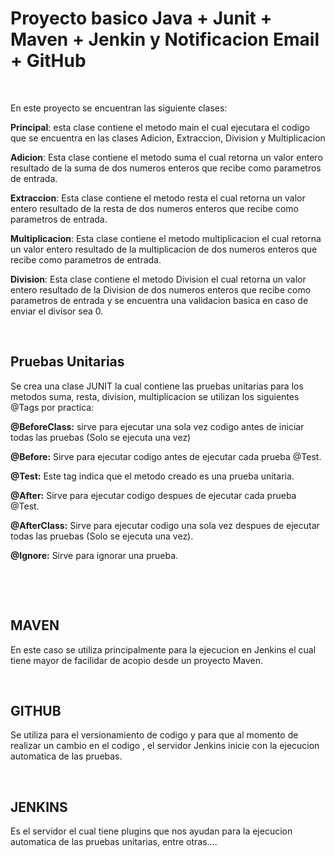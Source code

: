 <h1><strong>Proyecto basico Java + Junit + Maven + Jenkin y Notificacion Email + GitHub</strong></h1>
<p>&nbsp;</p>

<p>En este proyecto se encuentran las siguiente clases:</p>
<p><strong>Principal</strong>: esta clase contiene el metodo main el cual ejecutara el codigo que se encuentra en las clases Adicion, Extraccion, Division y Multiplicacion</p>
<p><strong>Adicion</strong>: Esta clase contiene el metodo suma el cual retorna un valor entero resultado de la suma de dos numeros enteros que recibe como parametros de entrada.</p>
<p><strong>Extraccion</strong>: Esta clase contiene el metodo resta el cual retorna un valor entero resultado de la resta de dos numeros enteros que recibe como parametros de entrada.</p>
<p><strong>Multiplicacion</strong>: Esta clase contiene el metodo multiplicacion el cual retorna un valor entero resultado de la multiplicacion de dos numeros enteros que recibe como parametros de entrada.</p>
<p><strong>Division</strong>: Esta clase contiene el metodo Division el cual retorna un valor entero resultado de la Division de dos numeros enteros que recibe como parametros de entrada y se encuentra una validacion basica en caso de enviar el divisor sea 0.</p>
<p>&nbsp;</p>
<h2><strong>Pruebas Unitarias</strong></h2>
<p>Se crea una clase JUNIT la cual contiene las pruebas unitarias para los metodos suma, resta, division, multiplicacion se utilizan los siguientes @Tags por practica:</p>
<p><strong>@BeforeClass:</strong> sirve para ejecutar una sola vez codigo antes de iniciar todas las pruebas (Solo se ejecuta una vez)</p>
<p><strong>@Before:</strong> Sirve para ejecutar codigo antes de ejecutar cada prueba @Test.</p>
<p><strong>@Test:</strong> Este tag indica que el metodo creado es una prueba unitaria.</p>
<p><strong>@After:</strong> Sirve para ejecutar codigo despues de ejecutar cada prueba @Test.</p>
<p><strong>@AfterClass:</strong> Sirve para ejecutar codigo una sola vez despues de ejecutar todas las pruebas (Solo se ejecuta una vez).</p>
<p><strong>@Ignore:</strong> Sirve para ignorar una prueba.</p>
<p>&nbsp;</p>
<p>&nbsp;</p>
<h2>MAVEN</h2>
<p>En este caso se utiliza principalmente para la ejecucion en Jenkins el cual tiene mayor de facilidar de acopio desde un proyecto Maven.</p>
<p>&nbsp;</p>
<h2>GITHUB</h2>
<p>Se utiliza para el versionamiento de codigo y para que al momento de realizar un cambio en el codigo , el servidor Jenkins inicie con la ejecucion automatica de las pruebas.</p>
<p>&nbsp;</p>
<h2>JENKINS</h2>
<p>Es el servidor el cual tiene plugins que nos ayudan para la ejecucion automatica de las pruebas unitarias, entre otras....&nbsp;</p>
<p>&nbsp;</p>
